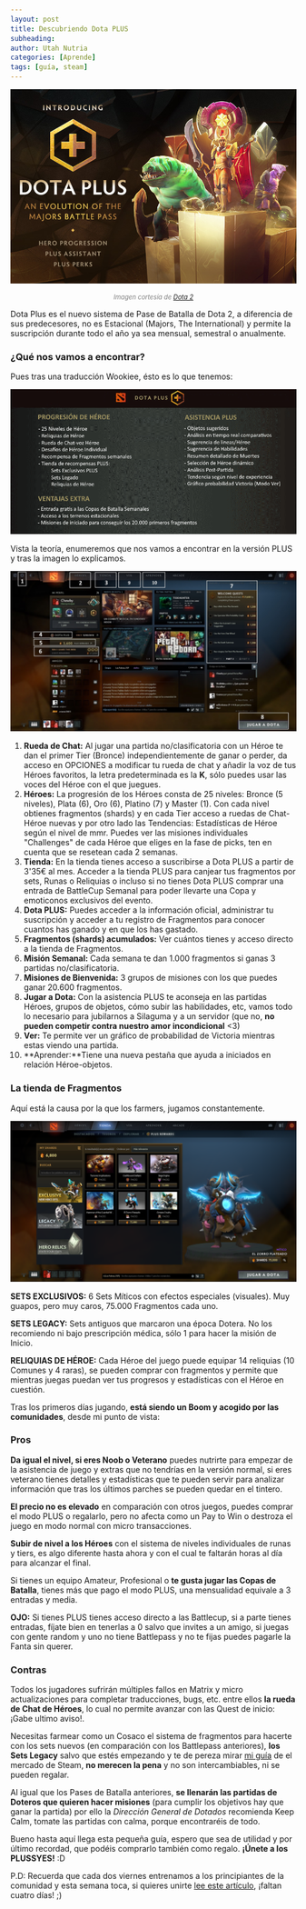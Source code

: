 ```yaml
---
layout: post
title: Descubriendo Dota PLUS
subheading: 
author: Utah Nutria
categories: [Aprende]
tags: [guía, steam]
---
```

![](/assets/images/2018/03/dpblogimage2018himom.jpg)

<p style="color:gray; font-size:80%;" align="center"><i>Imagen cortesía de <a href="http://blog.dota2.com/2018/03/introducing-dota-plus/">Dota 2</a></i></p>

Dota Plus es el nuevo sistema de Pase de Batalla de Dota 2, a diferencia de sus predecesores, no es Estacional (Majors, The International) y permite la suscripción durante todo el año ya sea mensual, semestral o anualmente.

### ¿Qué nos vamos a encontrar?

Pues tras una traducción Wookiee, ésto es lo que tenemos:

![](/assets/images/2018/03/Dota2plusventajas.png)

Vista la teoría, enumeremos que nos vamos a encontrar en la versión PLUS y tras la imagen lo explicamos.

![](/assets/images/2018/03/plus2.jpg)

1. **Rueda de Chat:** Al jugar una partida no/clasificatoria con un Héroe te dan el primer Tier (Bronce) independientemente de ganar o perder, da acceso en OPCIONES a modificar tu rueda de chat y añadir la voz de tus Héroes favoritos, la letra predeterminada es la **K**, sólo puedes usar las voces del Héroe con el que juegues.
2. **Héroes:** La progresión de los Héroes consta de 25 niveles: Bronce (5 niveles), Plata (6), Oro (6), Platino (7) y Master (1). Con cada nivel obtienes fragmentos (shards) y en cada Tier acceso a ruedas de Chat-Héroe nuevas y por otro lado las Tendencias: Estadísticas de Héroe según el nivel de mmr. Puedes ver las misiones individuales "Challenges" de cada Héroe que eliges en la fase de picks, ten en cuenta que se resetean cada 2 semanas.
3. **Tienda:** En la tienda tienes acceso a suscribirse a Dota PLUS a partir de 3'35€ al mes. Acceder a la tienda PLUS para canjear tus fragmentos por sets, Runas o Reliquias o incluso si no tienes Dota PLUS comprar una entrada de BattleCup Semanal para poder llevarte una Copa y emoticonos exclusivos del evento.
4. **Dota PLUS:** Puedes acceder a la información oficial, administrar tu suscripción y acceder a tu registro de Fragmentos para conocer cuantos has ganado y en que los has gastado.
5. **Fragmentos (shards) acumulados:** Ver cuántos tienes y acceso directo a la tienda de Fragmentos.
6. **Misión Semanal:** Cada semana te dan 1.000 fragmentos si ganas 3 partidas no/clasificatoria.
7. **Misiones de Bienvenida:** 3 grupos de misiones con los que puedes ganar 20.600 fragmentos.
8. **Jugar a Dota:** Con la asistencia PLUS te aconseja en las partidas Héroes, grupos de objetos, cómo subir las habilidades, etc, vamos todo lo necesario para jubilarnos a Silaguma y a un servidor (que no, **no pueden competir contra nuestro amor incondicional** <3)
9. **Ver:** Te permite ver un gráfico de probabilidad de Victoria mientras estas viendo una partida.
10. **Aprender:**Tiene una nueva pestaña que ayuda a iniciados en relación Héroe-objetos.

### La tienda de Fragmentos

Aquí está la causa por la que los farmers, jugamos constantemente.

![](/assets/images/2018/03/plussni.png)

**SETS EXCLUSIVOS:** 6 Sets Míticos con efectos especiales (visuales). Muy guapos, pero muy caros, 75.000 Fragmentos cada uno.

**SETS LEGACY:** Sets antiguos que marcaron una época Dotera. No los recomiendo ni bajo prescripción médica, sólo 1 para hacer la misión de Inicio.

**RELIQUIAS DE HÉROE:** Cada Héroe del juego puede equipar 14 reliquias (10 Comunes y 4 raras), se pueden comprar con fragmentos y permite que mientras juegas puedan ver tus progresos y estadísticas con el Héroe en cuestión.

Tras los primeros días jugando, **está siendo un Boom y acogido por las comunidades**, desde mi punto de vista:

### Pros

**Da igual el nivel, si eres Noob o Veterano** puedes nutrirte para empezar de la asistencia de juego y extras que no tendrías en la versión normal, si eres veterano tienes detalles y estadísticas que te pueden servir para analizar información que tras los últimos parches se pueden quedar en el tintero.

**El precio no es elevado** en comparación con otros juegos, puedes comprar el modo PLUS o regalarlo, pero no afecta como un Pay to Win o destroza el juego en modo normal con micro transacciones.

**Subir de nivel a los Héroes** con el sistema de niveles individuales de runas y tiers, es algo diferente hasta ahora y con el cual te faltarán horas al día para alcanzar el final.

Si tienes un equipo Amateur, Profesional o **te gusta jugar las Copas de Batalla**, tienes más que pago el modo PLUS, una mensualidad equivale a 3 entradas y media.

**OJO:** Si tienes PLUS tienes acceso directo a las Battlecup, si a parte tienes entradas, fíjate bien en tenerlas a 0 salvo que invites a un amigo, si juegas con gente random y uno no tiene Battlepass y no te fijas puedes pagarle la Fanta sin querer.

### Contras

Todos los jugadores sufrirán múltiples fallos en Matrix y micro actualizaciones para completar traducciones, bugs, etc. entre ellos **la rueda de Chat de Héroes**, lo cual no permite avanzar con las Quest de inicio:¡Gabe ultimo aviso!.

Necesitas farmear como un Cosaco el sistema de fragmentos para hacerte con los sets nuevos (en comparación con los Battlepass anteriores), **los Sets Legacy** salvo que estés empezando y te de pereza mirar [mi guía](/mercado-comunidad-steam) de el mercado de Steam, **no merecen la pena** y no son intercambiables, ni se pueden regalar.

Al igual que los Pases de Batalla anteriores, **se llenarán las partidas de Doteros que quieren hacer misiones** (para cumplir los objetivos hay que ganar la partida) por ello la *Dirección General de Dotados* recomienda Keep Calm, tomate las partidas con calma, porque encontraréis de todo.

Bueno hasta aquí llega esta pequeña guía, espero que sea de utilidad y por último recordad, que podéis comprarlo también como regalo. **¡Únete a los PLUSSYES!** :D

P.D: Recuerda que cada dos viernes entrenamos a los principiantes de la comunidad y esta semana toca, si quieres unirte [lee este artículo](/acercan-practicas), ¡faltan cuatro días! ;)
